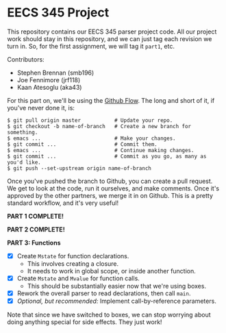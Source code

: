 # EECS 345 Project

This repository contains our EECS 345 parser project code.  All our project work
should stay in this repository, and we can just tag each revision we turn in.
So, for the first assignment, we will tag it `part1`, etc.

Contributors:
* Stephen Brennan (smb196)
* Joe Fennimore (jrf118)
* Kaan Atesoglu (aka43)

For this part on, we'll be using the
[Github Flow](https://guides.github.com/introduction/flow/).  The long and short
of it, if you've never done it, is:

    $ git pull origin master           # Update your repo.
    $ git checkout -b name-of-branch   # Create a new branch for something.
    $ emacs ...                        # Make your changes.
    $ git commit ...                   # Commit them.
    $ emacs ...                        # Continue making changes.
    $ git commit ...                   # Commit as you go, as many as you'd like.
    $ git push --set-upstream origin name-of-branch

Once you've pushed the branch to Github, you can create a pull request.  We get
to look at the code, run it ourselves, and make comments.  Once it's approved by
the other partners, we merge it in on Github.  This is a pretty standard
workflow, and it's very useful!

**PART 1 COMPLETE!**

**PART 2 COMPLETE!**

**PART 3: Functions**

- [x] Create `Mstate` for function declarations.
    - This involves creating a closure.
    - It needs to work in global scope, or inside another function.
- [x] Create `Mstate` and `Mvalue` for function calls.
    - This should be substantially easier now that we're using boxes.
- [x] Rework the overall parser to read declarations, then call `main`.
- [x] *Optional, but recommended:* Implement call-by-reference parameters.

Note that since we have switched to boxes, we can stop worrying about doing
anything special for side effects.  They just work!
